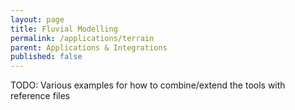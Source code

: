 ```yaml
---
layout: page
title: Fluvial Modelling
permalink: /applications/terrain
parent: Applications & Integrations
published: false
---
```


TODO: Various examples for how to combine/extend the tools with reference files
